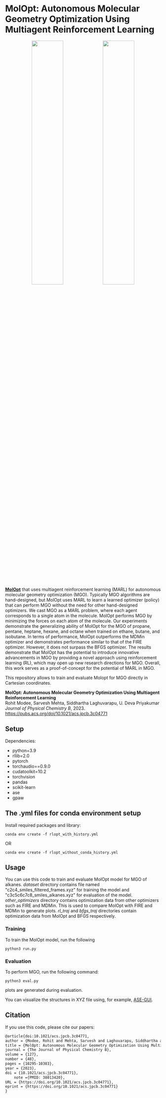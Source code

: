 # MolOpt: Autonomous Molecular Geometry Optimization Using Multiagent Reinforcement Learning

<p align="center" width="100%">
    <img width="45%" src="https://www.researchgate.net/publication/373371947/figure/fig1/AS:11431281183664381@1692966932840/The-figure-shows-the-workflow-of-MolOpt-model-The-molecules-structure-is-in-Cartesian.ppm">
    <img width="45%" src="https://pubs.acs.org/cms/10.1021/acs.jpcb.3c04771/asset/images/medium/jp3c04771_0006.gif">
</p>

[**MolOpt**](https://pubs.acs.org/doi/10.1021/acs.jpcb.3c04771) that uses multiagent reinforcement learning (MARL) for autonomous molecular geometry optimization (MGO). Typically MGO algorithms are hand-designed, but MolOpt uses MARL to learn a learned optimizer (policy) that can perform MGO without the need for other hand-designed optimizers. We cast MGO as a MARL problem, where each agent corresponds to a single atom in the molecule. MolOpt performs MGO by minimizing the forces on each atom of the molecule. Our experiments demonstrate the generalizing ability of MolOpt for the MGO of propane, pentane, heptane, hexane, and octane when trained on ethane, butane, and isobutane. In terms of performance, MolOpt outperforms the MDMin optimizer and demonstrates performance similar to that of the FIRE optimizer. However, it does not surpass the BFGS optimizer. The results demonstrate that MolOpt has the potential to introduce innovative advancements in MGO by providing a novel approach using reinforcement learning (RL), which may open up new research directions for MGO. Overall, this work serves as a proof-of-concept for the potential of MARL in MGO.

This repository allows to train and evaluate Molopt for MGO directly in Cartesian coordinates.

**MolOpt: Autonomous Molecular Geometry Optimization Using Multiagent Reinforcement Learning**<br>
Rohit Modee, Sarvesh Mehta, Siddhartha Laghuvarapu, U. Deva Priyakumar<br>
*Journal of Physical Chemistry B*, 2023.<br>
https://pubs.acs.org/doi/10.1021/acs.jpcb.3c04771

## Setup

Dependencies:
* python=3.9
* rllib=2.0
* pytorch
* torchaudio==0.9.0
* cudatoolkit=10.2
* torchvision
* pandas
* scikit-learn
* ase
* gpaw

## The .yml files for conda environment setup

Install required packages and library:
```
conda env create -f rlopt_with_history.yml
```
OR
```
conda env create -f rlopt_without_conda_history.yml
```

## Usage

You can use this code to train and evaluate MolOpt model for MGO of alkanes.
*dataset* directory contains file named "c2c4_smiles_filtered_frames.xyz" for training the model and "c3c5c6c7c8_smiles_alkanes.xyz" for evaluation of the model.
*other_optimizers* directory contains optimization data from other optimizers such as FIRE and MDMin. This is used to compare MolOpt with FIRE and MDMin to generate plots.
*rl_traj* and *bfgs_traj* directories contain optimization data from MolOpt and BFGS respectively.

### Training
To train the MolOpt model, run the following
```shell
python3 run.py
```

### Evaluation

To perform MGO, run the following command:
```shell
python3 eval.py
```
plots are generated during evaluation. 

You can visualize the structures in XYZ file using, for example, [ASE-GUI](https://wiki.fysik.dtu.dk/ase/ase/gui/gui.html#index-0).

## Citation

If you use this code, please cite our papers:
```txt
@article{doi:10.1021/acs.jpcb.3c04771,
author = {Modee, Rohit and Mehta, Sarvesh and Laghuvarapu, Siddhartha and Priyakumar, U. Deva},
title = {MolOpt: Autonomous Molecular Geometry Optimization Using Multiagent Reinforcement Learning},
journal = {The Journal of Physical Chemistry B},
volume = {127},
number = {48},
pages = {10295-10303},
year = {2023},
doi = {10.1021/acs.jpcb.3c04771},
    note ={PMID: 38013420},
URL = {https://doi.org/10.1021/acs.jpcb.3c04771},
eprint = {https://doi.org/10.1021/acs.jpcb.3c04771}
}
```
